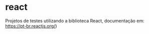 # react
Projetos de testes utilizando a biblioteca React, documentação em: https://pt-br.reactjs.org/)
